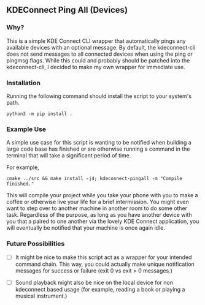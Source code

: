 ## KDEConnect Ping All (Devices)

### Why?

This is a simple KDE Connect CLI wrapper that automatically pings any available devices with an optional message. 
By default, the kdeconnect-cli does not send messages to all connected devices when using the ping or pingmsg flags.
While this could and probably should be patched into the kdeconnect-cli, I decided to make my own wrapper for immediate use.

### Installation

Running the following command should install the script to your system's path. 

```
python3 -m pip install .
```


### Example Use

A simple use case for this script is wanting to be notified when building a large code base has finished or are otherwise running a command in 
the terminal that will take a significant period of time. 

For example,

```
cmake ../src && make install -j4; kdeconnect-pingall -m "Compile finished."
```

This will compile your project while you take your phone with you to make a coffee or otherwise live your life
for a brief intermission. You might even want to step over to another machine in another room to do some
other task. Regardless of the purpose, as long as you have another device with you that a paired to one
another via the lovely KDE Connect application, you will eventually be notified that your machine is once
again idle.

### Future Possibilities

- [ ] It might be nice to make this script act as a wrapper for your intended command chain. This way, you could
actually make unique notification messages for success or failure (exit 0 vs exit > 0 messages.)
- [ ] Sound playback might also be nice on the local device for non kdeconnect based usage (for example, reading
a book or playing a musical instrument.)



